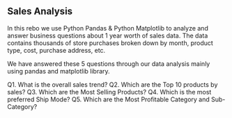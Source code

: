 ## Sales Analysis
In this rebo we use Python Pandas & Python Matplotlib to analyze and answer business questions about 1 year worth of sales data. The data contains thousands of store purchases broken down by month, product type, cost, purchase address, etc.

We have answered these 5 questions through our data analysis mainly using pandas and matplotlib library.

Q1. What is the overall sales trend?
Q2. Which are the Top 10 products by sales?
Q3. Which are the Most Selling Products?
Q4. Which is the most preferred Ship Mode?
Q5. Which are the Most Profitable Category and Sub-Category?
